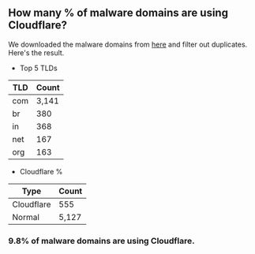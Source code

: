 ## How many % of malware domains are using Cloudflare?


We downloaded the malware domains from [here](https://urlhaus.abuse.ch) and filter out duplicates.
Here's the result.


[//]: # (start replacement)


- Top 5 TLDs

| TLD | Count |
| --- | --- |
| com | 3,141 |
| br | 380 |
| in | 368 |
| net | 167 |
| org | 163 |


- Cloudflare %

| Type | Count |
| --- | --- |
| Cloudflare | 555 |
| Normal | 5,127 |


### 9.8% of malware domains are using Cloudflare.